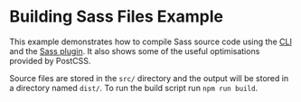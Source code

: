 # Building Sass Files Example

This example demonstrates how to compile Sass source code using the [CLI] and the [Sass plugin]. It also shows some of the useful optimisations provided by PostCSS.

Source files are stored in the `src/` directory and the output will be stored in a directory named `dist/`. To run the build script run `npm run build`.

[CLI]: ../../packages/anvil-cli/readme.md
[Sass plugin]: ../../packages/dotcom-build-sass/readme.md
